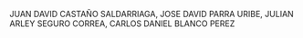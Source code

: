 JUAN DAVID CASTAÑO SALDARRIAGA, 
JOSE DAVID PARRA URIBE, 
JULIAN ARLEY SEGURO CORREA, 
CARLOS DANIEL BLANCO PEREZ
